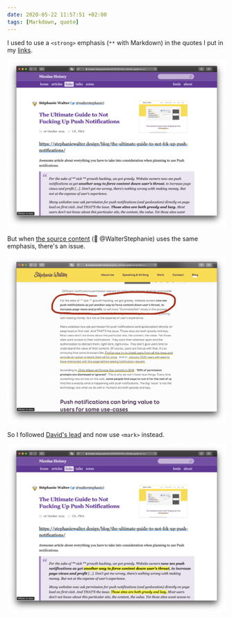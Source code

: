 ```yaml
---
date: 2020-05-22 11:57:51 +02:00
tags: [Markdown, quote]
---
```


I used to use a `<strong>` emphasis (`**` with Markdown) in the quotes I put in my [links](/links/).

![Here's a quote with my own strong emphasis on the important part](quote-mark-before.png)

But when [the source content](https://stephaniewalter.design/blog/the-ultimate-guide-to-not-fck-up-push-notifications/) (👋 @WalterStephanie) uses the same emphasis, there's an issue.

![Here's Stéphanie's own emphasis in her content](stephanie-walter-strong-emphasis.png)

So I followed [David's lead](https://larlet.fr/david/2020/02/21/#surlignage) and now use `<mark>` instead.

![Here's own `<mark>` allows me to put an emphasis while preserving Stéphanie's one!](quote-mark-after.png)
